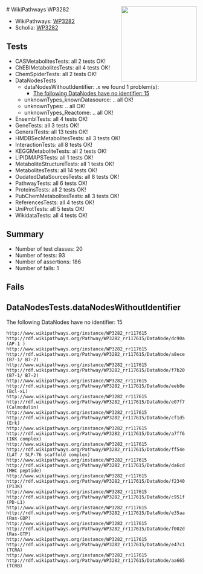 <img style="float: right; width: 200px" src="https://upload.wikimedia.org/wikipedia/commons/thumb/8/83/Wplogo_with_text_500.png/640px-Wplogo_with_text_500.png" />
# WikiPathways WP3282

* WikiPathways: [WP3282](https://wikipathways.org/pathways/WP3282)
* Scholia: [WP3282](https://scholia.toolforge.org/wikipathways/WP3282)
## Tests
* CASMetabolitesTests: all 2 tests OK!
* ChEBIMetabolitesTests: all 4 tests OK!
* ChemSpiderTests: all 2 tests OK!
* DataNodesTests
    * dataNodesWithoutIdentifier: .x we found 1 problem(s):
        * [The following DataNodes have no identifier: 15](#8792c495)
    * unknownTypes_knownDatasource: .. all OK!
    * unknownTypes: .. all OK!
    * unknownTypes_Reactome: .. all OK!
* EnsemblTests: all 4 tests OK!
* GeneTests: all 3 tests OK!
* GeneralTests: all 13 tests OK!
* HMDBSecMetabolitesTests: all 3 tests OK!
* InteractionTests: all 8 tests OK!
* KEGGMetaboliteTests: all 2 tests OK!
* LIPIDMAPSTests: all 1 tests OK!
* MetaboliteStructureTests: all 1 tests OK!
* MetabolitesTests: all 14 tests OK!
* OudatedDataSourcesTests: all 8 tests OK!
* PathwayTests: all 6 tests OK!
* ProteinsTests: all 2 tests OK!
* PubChemMetabolitesTests: all 3 tests OK!
* ReferencesTests: all 4 tests OK!
* UniProtTests: all 5 tests OK!
* WikidataTests: all 4 tests OK!


## Summary

* Number of test classes: 20
* Number of tests: 93
* Number of assertions: 186
* Number of fails: 1

## Fails

<a name="8792c495" />

## DataNodesTests.dataNodesWithoutIdentifier

The following DataNodes have no identifier: 15
```
http://www.wikipathways.org/instance/WP3282_rr117615 http://rdf.wikipathways.org/Pathway/WP3282_rr117615/DataNode/dc90a (AP-1 )
http://www.wikipathways.org/instance/WP3282_rr117615 http://rdf.wikipathways.org/Pathway/WP3282_rr117615/DataNode/a8ece (B7-1/ B7-2)
http://www.wikipathways.org/instance/WP3282_rr117615 http://rdf.wikipathways.org/Pathway/WP3282_rr117615/DataNode/f7b20 (B7-1/ B7-2)
http://www.wikipathways.org/instance/WP3282_rr117615 http://rdf.wikipathways.org/Pathway/WP3282_rr117615/DataNode/eeb8e (Bcl-xL)
http://www.wikipathways.org/instance/WP3282_rr117615 http://rdf.wikipathways.org/Pathway/WP3282_rr117615/DataNode/e07f7 (Calmodulin)
http://www.wikipathways.org/instance/WP3282_rr117615 http://rdf.wikipathways.org/Pathway/WP3282_rr117615/DataNode/cf1d5 (Erk)
http://www.wikipathways.org/instance/WP3282_rr117615 http://rdf.wikipathways.org/Pathway/WP3282_rr117615/DataNode/a7ff6 (IKK complex)
http://www.wikipathways.org/instance/WP3282_rr117615 http://rdf.wikipathways.org/Pathway/WP3282_rr117615/DataNode/ff54e (LAT / SLP-76 scaffold complex)
http://www.wikipathways.org/instance/WP3282_rr117615 http://rdf.wikipathways.org/Pathway/WP3282_rr117615/DataNode/da6cd (MHC peptide)
http://www.wikipathways.org/instance/WP3282_rr117615 http://rdf.wikipathways.org/Pathway/WP3282_rr117615/DataNode/f2340 (P13K)
http://www.wikipathways.org/instance/WP3282_rr117615 http://rdf.wikipathways.org/Pathway/WP3282_rr117615/DataNode/c951f (PD-L1)
http://www.wikipathways.org/instance/WP3282_rr117615 http://rdf.wikipathways.org/Pathway/WP3282_rr117615/DataNode/e35aa (Ras-GDP)
http://www.wikipathways.org/instance/WP3282_rr117615 http://rdf.wikipathways.org/Pathway/WP3282_rr117615/DataNode/f002d (Ras-GTP)
http://www.wikipathways.org/instance/WP3282_rr117615 http://rdf.wikipathways.org/Pathway/WP3282_rr117615/DataNode/e47c1 (TCRA)
http://www.wikipathways.org/instance/WP3282_rr117615 http://rdf.wikipathways.org/Pathway/WP3282_rr117615/DataNode/aa665 (TCRB)
```

